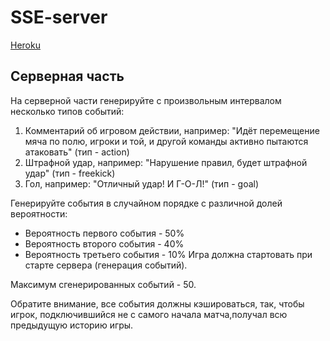 # SSE-server

[Heroku](https://sse-server-heroku.herokuapp.com/)

## Серверная часть
На серверной части генерируйте с произвольным интервалом несколько типов событий:

1. Комментарий об игровом действии, например: "Идёт перемещение мяча по полю, игроки и той, и другой команды активно пытаются атаковать" (тип - action)
2. Штрафной удар, например: "Нарушение правил, будет штрафной удар" (тип - freekick)
3. Гол, например: "Отличный удар! И Г-О-Л!" (тип - goal)

Генерируйте события в случайном порядке с различной долей вероятности:

* Вероятность первого события - 50%
* Вероятность второго события - 40%
* Вероятность третьего события - 10%
Игра должна стартовать при старте сервера (генерация событий). 

Максимум сгенерированных событий - 50.

Обратите внимание, все события должны кэшироваться, так, чтобы игрок, 
подключившийся не с самого начала матча,получал всю предыдущую историю игры.